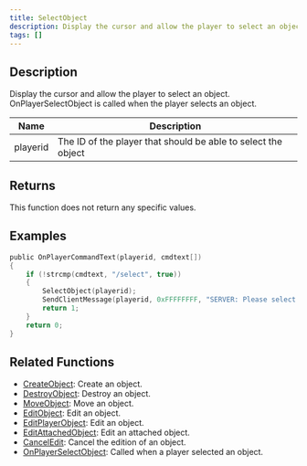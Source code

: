 ```yaml
---
title: SelectObject
description: Display the cursor and allow the player to select an object.
tags: []
---
```


<VersionWarn version='SA-MP 0.3e' />

## Description

Display the cursor and allow the player to select an object. OnPlayerSelectObject is called when the player selects an object.

| Name     | Description                                                   |
| -------- | ------------------------------------------------------------- |
| playerid | The ID of the player that should be able to select the object |

## Returns

This function does not return any specific values.

## Examples

```c
public OnPlayerCommandText(playerid, cmdtext[])
{
    if (!strcmp(cmdtext, "/select", true))
    {
        SelectObject(playerid);
        SendClientMessage(playerid, 0xFFFFFFFF, "SERVER: Please select the object you'd like to edit!");
        return 1;
    }
    return 0;
}
```

## Related Functions

- [CreateObject](CreateObject.md): Create an object.
- [DestroyObject](DestroyObject.md): Destroy an object.
- [MoveObject](MoveObject.md): Move an object.
- [EditObject](EditObject.md): Edit an object.
- [EditPlayerObject](EditPlayerObject.md): Edit an object.
- [EditAttachedObject](EditAttachedObject.md): Edit an attached object.
- [CancelEdit](CancelEdit.md): Cancel the edition of an object.
- [OnPlayerSelectObject](../callbacks/OnPlayerSelectObject.md): Called when a player selected an object.

